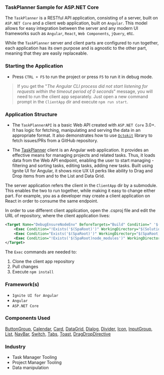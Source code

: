 ### TaskPlanner Sample for ASP.NET Core  

The `TaskPlanner` is a RESTful API application, consisting of a server, built on `ASP.NET Core` and a client web application, built on `Angular`. This model allows for easy integration between the server and any modern UI frameworks such as `Angular`, `React`, `Web Components`, `jQuery`, etc.

While the `TaskPlanner` server and client parts are configured to run together, each application has its own purpose and is agnostic to the other part, meaning that they are easily replaceable.

### Starting the Application

- Press `CTRL + F5` to run the project or press `F5` to run it in debug mode.

 > If you get the "*The Angular CLI process did not start listening for requests within the timeout period of 0 seconds*" message, you will need to run the client app separately. Just open a new command prompt in the `ClientApp` dir and execute `npm run start`.

### Application Structure

- The `TaskPlannerAPI` is a basic Web API created with `ASP.NET Core` 3.0+. It has logic for fetching, manipulating and serving the data in an appropriate format. It also demonstrates how to use [`Octokit`](https://octokitnet.readthedocs.io/en/latest/) library to fetch issues/PRs from a GitHub repository.

- The [TaskPlanner](https://github.com/IgniteUI/TaskPlanner) client is an Angular web application. It provides an effective means for managing projects and related tasks. Thus, it loads data from the Web API endpoint, enabling the user to start managing - filtering and sorting tasks, editing tasks, adding new tasks. Built using Ignite UI for Angular, it shows nice UX UI perks like ability to Drag and Drop items from and to the List and Data Grid.

The server application refers the client in the `ClientApp` dir by a submodule. This enables the two to run together, while making it easy to change either part. For example, you as a developer may create a client application on React in order to consume the same endpoint.

In order to use different client application, open the .csproj file and edit the URL of repository, where the client application lives:
```xml
<Target Name="DebugEnsureNodeEnv" BeforeTargets="Build" Condition=" '$(Configuration)' == 'Debug'">
    <Exec Condition="!Exists('$(SpaRoot)')" WorkingDirectory="$(SolutionDir)" Command="git clone -j8 https://github.com/IgniteUI/TaskPlanner.git ClientApp "/>
    <Exec Condition="Exists('$(SpaRoot)')" WorkingDirectory="$(SpaRoot)" Command="git pull origin master" />
    <Exec Condition="!Exists('$(SpaRoot)node_modules')" WorkingDirectory="$(SpaRoot)" Command="npm install" />
</Target>
```

The `Exec` commands are needed to: 
1) Clone the client app repository
2) Pull changes
3) Execute `npm install`

### Framework(s)

- `Ignite UI for Angular`
- `Angular`
- `ASP.NET Core`

 
### Components Used

[ButtonGroup](https://www.infragistics.com/products/ignite-ui-angular/angular/components/buttongroup.html), [Calendar](https://www.infragistics.com/products/ignite-ui-angular/angular/components/calendar.html), [Card](https://www.infragistics.com/products/ignite-ui-angular/angular/components/card.html), [DataGrid](https://www.infragistics.com/products/ignite-ui-angular/angular/components/grid/grid.html), [Dialog](https://www.infragistics.com/products/ignite-ui-angular/angular/components/dialog.html), [Divider](https://www.infragistics.com/products/ignite-ui-angular/angular/components/divider.html), [Icon](https://www.infragistics.com/products/ignite-ui-angular/angular/components/icon.html), [InputGroup](https://www.infragistics.com/products/ignite-ui-angular/angular/components/input_group.html), [List](https://www.infragistics.com/products/ignite-ui-angular/angular/components/list.html), [NavBar](https://www.infragistics.com/products/ignite-ui-angular/angular/components/navbar.html), [Switch](https://www.infragistics.com/products/ignite-ui-angular/angular/components/switch.html), [Tabs](https://www.infragistics.com/products/ignite-ui-angular/angular/components/tabs.html), [Toast](https://www.infragistics.com/products/ignite-ui-angular/angular/components/toast.html), [DragDropDirective](https://www.infragistics.com//angularsite/components/drag_drop.html)

 
### Industry

- Task Manager Tooling
- Project Manager Tooling
- Data manipulation
